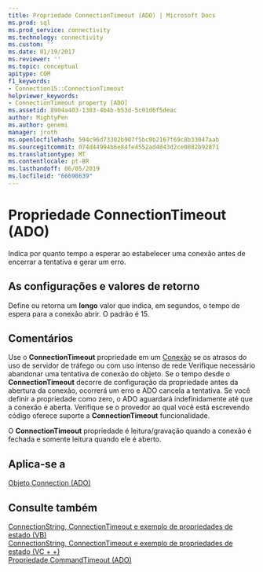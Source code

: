 ```yaml
---
title: Propriedade ConnectionTimeout (ADO) | Microsoft Docs
ms.prod: sql
ms.prod_service: connectivity
ms.technology: connectivity
ms.custom: ''
ms.date: 01/19/2017
ms.reviewer: ''
ms.topic: conceptual
apitype: COM
f1_keywords:
- Connection15::ConnectionTimeout
helpviewer_keywords:
- ConnectionTimeout property [ADO]
ms.assetid: 8904a403-1383-4b4b-b53d-5c01d6f5deac
author: MightyPen
ms.author: genemi
manager: jroth
ms.openlocfilehash: 594c96d73302b907f5bc9b2167f69c8b33047aab
ms.sourcegitcommit: 074d44994b6e84fe4552ad4843d2ce0882b92871
ms.translationtype: MT
ms.contentlocale: pt-BR
ms.lasthandoff: 06/05/2019
ms.locfileid: "66698639"
---
```

# <a name="connectiontimeout-property-ado"></a>Propriedade ConnectionTimeout (ADO)
Indica por quanto tempo a esperar ao estabelecer uma conexão antes de encerrar a tentativa e gerar um erro.  
  
## <a name="settings-and-return-values"></a>As configurações e valores de retorno  
 Define ou retorna um **longo** valor que indica, em segundos, o tempo de espera para a conexão abrir. O padrão é 15.  
  
## <a name="remarks"></a>Comentários  
 Use o **ConnectionTimeout** propriedade em um [Conexão](../../../ado/reference/ado-api/connection-object-ado.md) se os atrasos do uso de servidor de tráfego ou com uso intenso de rede Verifique necessário abandonar uma tentativa de conexão do objeto. Se o tempo desde o **ConnectionTimeout** decorre de configuração da propriedade antes da abertura da conexão, ocorrerá um erro e ADO cancela a tentativa. Se você definir a propriedade como zero, o ADO aguardará indefinidamente até que a conexão é aberta. Verifique se o provedor ao qual você está escrevendo código oferece suporte a **ConnectionTimeout** funcionalidade.  
  
 O **ConnectionTimeout** propriedade é leitura/gravação quando a conexão é fechada e somente leitura quando ele é aberto.  
  
## <a name="applies-to"></a>Aplica-se a  
 [Objeto Connection (ADO)](../../../ado/reference/ado-api/connection-object-ado.md)  
  
## <a name="see-also"></a>Consulte também  
 [ConnectionString, ConnectionTimeout e exemplo de propriedades de estado (VB)](../../../ado/reference/ado-api/connectionstring-connectiontimeout-and-state-properties-example-vb.md)   
 [ConnectionString, ConnectionTimeout e exemplo de propriedades de estado (VC + +)](../../../ado/reference/ado-api/connectionstring-connectiontimeout-and-state-properties-example-vc.md)   
 [Propriedade CommandTimeout (ADO)](../../../ado/reference/ado-api/commandtimeout-property-ado.md)
